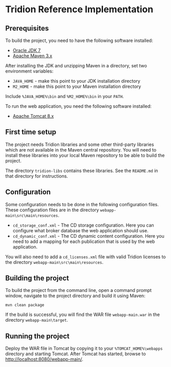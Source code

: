 # Tridion Reference Implementation

## Prerequisites

To build the project, you need to have the following software installed:

* [Oracle JDK 7](http://www.oracle.com/technetwork/java/javase/downloads/index.html)
* [Apache Maven 3.x](https://maven.apache.org/)

After installing the JDK and unzipping Maven in a directory, set two environment variables:

* `JAVA_HOME` - make this point to your JDK installation directory
* `M2_HOME` - make this point to your Maven installation directory

Include `%JAVA_HOME%\bin` and `%M2_HOME%\bin` in your `PATH`.

To run the web application, you need the following software installed:

* [Apache Tomcat 8.x](http://tomcat.apache.org/)

## First time setup

The project needs Tridion libraries and some other third-party libraries which are not available in the Maven central
repository. You will need to install these libraries into your local Maven repository to be able to build the project.

The directory `tridion-libs` contains these libraries. See the `README.md` in that directory for instructions.

## Configuration

Some configuration needs to be done in the following configuration files. These configuration files are in the directory
`webapp-main\src\main\resources`.

* `cd_storage_conf.xml` - The CD storage configuration. Here you can configure what broker database the web application
  should use.
* `cd_dynamic_conf.xml` - The CD dynamic content configuration. Here you need to add a mapping for each publication
  that is used by the web application.

You will also need to add a `cd_licenses.xml` file with valid Tridion licenses to the directory
`webapp-main\src\main\resources`.

## Building the project

To build the project from the command line, open a command prompt window, navigate to the project directory and build
it using Maven:

`mvn clean package`

If the build is successful, you will find the WAR file `webapp-main.war` in the directory `webapp-main\target`.

## Running the project

Deploy the WAR file in Tomcat by copying it to your `%TOMCAT_HOME%\webapps` directory and starting Tomcat. After Tomcat
has started, browse to [http://localhost:8080/webapp-main/](http://localhost:8080/webapp-main/).
